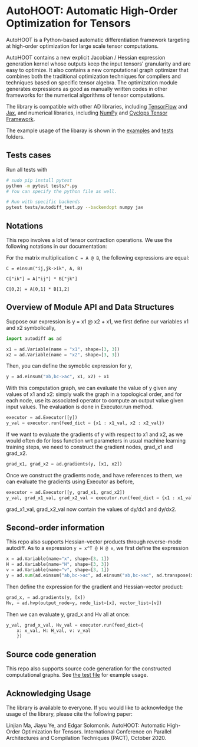 # AutoHOOT: Automatic High-Order Optimization for Tensors

AutoHOOT is a Python-based automatic differentiation framework targeting at high-order optimization for large scale tensor computations.

AutoHOOT contains a new explicit Jacobian / Hessian expression generation kernel whose outputs keep the input tensors’ granularity and are easy to optimize. It also contains a new computational graph optimizer that combines both the traditional optimization techniques for compilers and techniques based on specific tensor algebra. The optimization module generates expressions as good as manually written codes in other frameworks for the numerical algorithms of tensor computations.

The library is compatible with other AD libraries, including [TensorFlow](https://github.com/tensorflow/tensorflow) and [Jax](https://github.com/google/jax), and numerical libraries, including [NumPy](https://github.com/numpy/numpy) and [Cyclops Tensor Framework](https://github.com/cyclops-community/ctf).

The example usage of the libaray is shown in the [examples](https://github.com/LinjianMa/AutoHOOT/tree/master/examples) and [tests](https://github.com/LinjianMa/AutoHOOT/tree/master/tests) folders.

## Tests cases
Run all tests with
```bash
# sudo pip install pytest
python -m pytest tests/*.py
# You can specify the python file as well.
```

```bash
# Run with specific backends
pytest tests/autodiff_test.py --backendopt numpy jax
```


## Notations
This repo involves a lot of tensor contraction operations. We use the following notations in our documentation:

For the matrix multiplication `C = A @ B`, the following expressions are equal:

```
C = einsum("ij,jk->ik", A, B)
```
```
C["ik"] = A["ij"] * B["jk"]
```
```
C[0,2] = A[0,1] * B[1,2]
```

## Overview of Module API and Data Structures

Suppose our expression is y = x1 @ x2 + x1, we first define our variables x1 and x2 symbolically,
```python
import autodiff as ad

x1 = ad.Variable(name = "x1", shape=[3, 3])
x2 = ad.Variable(name = "x2", shape=[3, 3])
```
Then, you can define the symoblic expression for y,
```python
y = ad.einsum("ab,bc->ac", x1, x2) + x1
```
With this computation graph, we can evaluate the value of y given any values of x1 and x2: simply walk the graph in a topological order, and for each node, use its associated operator to compute an output value given input values. The evaluation is done in Executor.run method.
```python
executor = ad.Executor([y])
y_val = executor.run(feed_dict = {x1 : x1_val, x2 : x2_val})
```
If we want to evaluate the gradients of y with respect to x1 and x2, as we would often do for loss function wrt parameters in usual machine learning training steps, we need to construct the gradient nodes, grad_x1 and grad_x2.
```python
grad_x1, grad_x2 = ad.gradients(y, [x1, x2])
```
Once we construct the gradients node, and have references to them, we can evaluate the gradients using Executor as before,
```python
executor = ad.Executor([y, grad_x1, grad_x2])
y_val, grad_x1_val, grad_x2_val = executor.run(feed_dict = {x1 : x1_val, x2 : x2_val})
```
grad_x1_val, grad_x2_val now contain the values of dy/dx1 and dy/dx2.

## Second-order information

This repo also supports Hessian-vector products through reverse-mode autodiff. As to a expression `y = x^T @ H @ x`, we first define the expression 
```python
x = ad.Variable(name="x", shape=[3, 1])
H = ad.Variable(name="H", shape=[3, 3])
v = ad.Variable(name="v", shape=[3, 1])
y = ad.sum(ad.einsum("ab,bc->ac", ad.einsum("ab,bc->ac", ad.transpose(x), H), x))
```
Then define the expression for the gradient and Hessian-vector product:
```python
grad_x, = ad.gradients(y, [x])
Hv, = ad.hvp(output_node=y, node_list=[x], vector_list=[v])
```
Then we can evaluate y, grad_x and Hv all at once:
```python
y_val, grad_x_val, Hv_val = executor.run(feed_dict={
    x: x_val, H: H_val, v: v_val
    })
```

## Source code generation

This repo also supports source code generation for the constructed computational graphs. See [the test file](https://github.com/LinjianMa/AutoHOOT/blob/master/tests/s2s_test.py) for example usage.


## Acknowledging Usage

The library is available to everyone. If you would like to acknowledge the usage of the library, please cite the following paper:

Linjian Ma, Jiayu Ye, and Edgar Solomonik. AutoHOOT: Automatic High-Order Optimization for Tensors. International Conference on Parallel Architectures and Compilation Techniques (PACT), October 2020.
